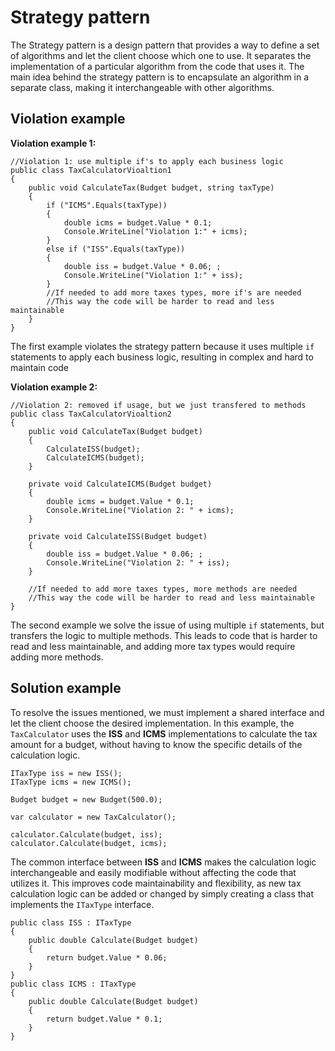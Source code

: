 ﻿# Strategy pattern

The Strategy pattern is a design pattern that provides a way to define a set of algorithms and let the client choose which one to use. It separates the implementation of a particular algorithm from the code that uses it. The main idea behind the strategy pattern is to encapsulate an algorithm in a separate class, making it interchangeable with other algorithms.

## Violation example

**Violation example 1:**

    //Violation 1: use multiple if's to apply each business logic
    public class TaxCalculatorVioaltion1
    {
        public void CalculateTax(Budget budget, string taxType)
        {
            if ("ICMS".Equals(taxType))
            {
                double icms = budget.Value * 0.1;
                Console.WriteLine("Violation 1:" + icms);
            }
            else if ("ISS".Equals(taxType))
            {
                double iss = budget.Value * 0.06; ;
                Console.WriteLine("Violation 1:" + iss);
            }
            //If needed to add more taxes types, more if's are needed
            //This way the code will be harder to read and less maintainable
        }
    }


 The first example violates the strategy pattern because it uses multiple `if` statements to apply each business logic, resulting in complex and hard to maintain code

**Violation example 2:**

    //Violation 2: removed if usage, but we just transfered to methods
    public class TaxCalculatorVioaltion2
    {
        public void CalculateTax(Budget budget)
        {
            CalculateISS(budget);
            CalculateICMS(budget);
        }

        private void CalculateICMS(Budget budget)
        {
            double icms = budget.Value * 0.1;
            Console.WriteLine("Violation 2: " + icms);
        }

        private void CalculateISS(Budget budget)
        {
            double iss = budget.Value * 0.06; ;
            Console.WriteLine("Violation 2: " + iss);
        }

        //If needed to add more taxes types, more methods are needed
        //This way the code will be harder to read and less maintainable
    }

The second example we solve the issue of using multiple `if` statements, but transfers the logic to multiple methods. This leads to code that is harder to read and less maintainable, and adding more tax types would require adding more methods.


## Solution example

To resolve the issues mentioned, we must implement a shared interface and let the client choose the desired implementation. In this example, the `TaxCalculator` uses the **ISS** and **ICMS** implementations to calculate the tax amount for a budget, without having to know the specific details of the calculation logic.

    ITaxType iss = new ISS();
    ITaxType icms = new ICMS();

    Budget budget = new Budget(500.0);

    var calculator = new TaxCalculator();

    calculator.Calculate(budget, iss);
    calculator.Calculate(budget, icms);


The common interface between **ISS** and **ICMS** makes the calculation logic interchangeable and easily modifiable without affecting the code that utilizes it. This improves code maintainability and flexibility, as new tax calculation logic can be added or changed by simply creating a class that implements the `ITaxType` interface.

    public class ISS : ITaxType
    {
        public double Calculate(Budget budget)
        {
            return budget.Value * 0.06;
        }
    }
    public class ICMS : ITaxType
    {
        public double Calculate(Budget budget)
        {
            return budget.Value * 0.1;
        }
    }

